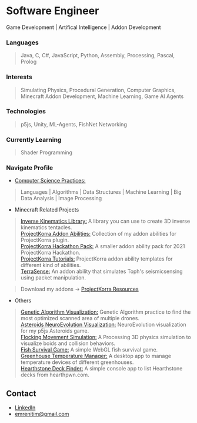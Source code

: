 # Software Engineer  

Game Development | Artifical Intelligence | Addon Development


### Languages
>Java, C, C#, JavaScript, Python, Assembly, Processing, Pascal, Prolog
### Interests
>Simulating Physics, Procedural Generation, Computer Graphics, Minecraft Addon Development, Machine Learning, Game AI Agents
### Technologies
>p5js, Unity, ML-Agents, FishNet Networking
### Currently Learning
>Shader Programming

### Navigate Profile
- [Computer Science Practices:](https://github.com/EmreNtm/cs-practices)
>Languages | Algorithms | Data Structures | Machine Learning | Big Data Analysis | Image Processing


- Minecraft Related Projects
>[Inverse Kinematics Library:](https://github.com/EmreNtm/minecraft-inversekinematics-tentacle) A library you can use to create 3D inverse kinematics tentacles.\
[ProjectKorra Addon Abilities:](https://github.com/EmreNtm/ProjectKorra-Addon-Abilities) Collection of my addon abilities for ProjectKorra  plugin.\
[ProjectKorra Hackathon Pack:](https://github.com/EmreNtm/pk-hackathonpack-2021) A smaller addon ability pack for 2021 ProjectKorra Hackathon.\
[ProjectKorra Tutorials:](https://github.com/EmreNtm/projectkorra-tutorials) ProjectKorra addon ability templates for different kind of abilities.\
[TerraSense:](https://github.com/EmreNtm/terrasense) An addon ability that simulates Toph's seismicsensing using packet manipulation.

  > Download my addons -> [ProjectKorra Resources](https://projectkorra.com/forum/members/hiro3.18886/#resources)

- Others
>[Genetic Algorithm Visualization:](https://github.com/EmreNtm/genetic-algorithm-visualization) Genetic Algorithm practice to find the most optimized scanned area of multiple drones.\
>[Asteroids NeuroEvolution Visualization:](https://github.com/EmreNtm/asteroids-neuroevolution) NeuroEvolution visualization for my p5js Asteroids game.\
>[Flocking Movement Simulation:](https://github.com/EmreNtm/3d-flocking-movement-simulation) A Processing 3D physics simulation to visualize boids and collision behaviors.\
>[Fish Survival Game:](https://github.com/EmreNtm/webgl-fish-survival) A simple WebGL fish survival game.\
>[Greenhouse Temperature Manager:](https://github.com/EmreNtm/cdtp) A desktop app to manage temperature devices of different greenhouses.\
>[Hearthstone Deck Finder:](https://github.com/EmreNtm/hearthstone-deck-finder) A simple console app to list Hearthstone decks from hearthpwn.com.



## Contact  
- [LinkedIn](https://www.linkedin.com/in/emre-nitim-12484318b/)  
- [emrenitim@gmail.com](mailto:emrenitim@gmail.com)  
